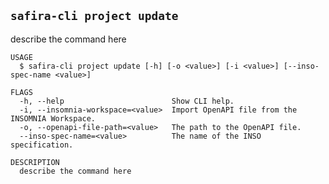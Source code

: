 <!-- order:31 -->
<!-- PLEASE! Don't edit this file, auto generated! -->

## `safira-cli project update`

describe the command here

```
USAGE
  $ safira-cli project update [-h] [-o <value>] [-i <value>] [--inso-spec-name <value>]

FLAGS
  -h, --help                        Show CLI help.
  -i, --insomnia-workspace=<value>  Import OpenAPI file from the INSOMNIA Workspace.
  -o, --openapi-file-path=<value>   The path to the OpenAPI file.
  --inso-spec-name=<value>          The name of the INSO specification.

DESCRIPTION
  describe the command here
```
<!-- commandsstop -->
